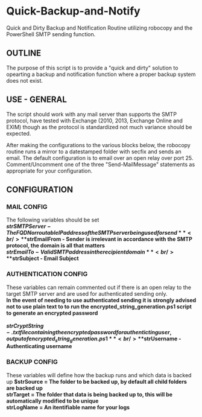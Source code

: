 # Quick-Backup-and-Notify
Quick and Dirty Backup and Notification Routine utilizing robocopy and the PowerShell SMTP sending function.

## OUTLINE
The purpose of this script is to provide a "quick and dirty" solution to opearting a backup and notification function where a
proper backup system does not exist.

## USE - GENERAL
The script should work with any mail server than supports the SMTP protocol, have tested with Exchange (2010, 2013, Exchange Online
and EXIM) though as the protocol is standardized not much variance should be expected.

After making the configurations to the various blocks below, the robocopy routine runs a mirror to a datestamped folder with secfix
and sends an email. The default configuration is to email over an open relay over port 25. Comment/Uncomment one of the three "Send-MailMessage" statements as appropriate for your configuration.

## CONFIGURATION
### MAIL CONFIG
The following variables should be set<br/>
**$strSMTPServer - The FQDN or routable IP address of the SMTP server being used for send**<br/>
**$strEmailFrom - Sender is irrelevant in accordance with the SMTP protocol, the domain is all that matters**<br/>
**$strEmailTo - Valid SMTP address in the recipient domain**<br/>
**$strSubject - Email Subject**<br/>

### AUTHENTICATION CONFIG
These variables can remain commented out if there is an open relay to the target SMTP server and are used for authenticated
sending only.</br>
**In the event of needing to use authenticated sending it is strongly advised not to use plain text to to run the encrypted_string_generation.ps1 script to generate an encrypted password**</br>
<br/>
**$strCryptString - .txt file containing the encrypted password for authenticting user, output of encrypted_string_generation.ps1**<br/>
**$strUsername - Authenticating username**<br/>

### BACKUP CONFIG
These variables will define how the backup runs and which data is backed up
**$strSource = The folder to be backed up, by default all child folders are backed up**<br/>
**strTarget = The folder that data is being backed up to, this will be automatically modified to be unique**<br/>
**strLogName = An itentifiable name for your logs**

